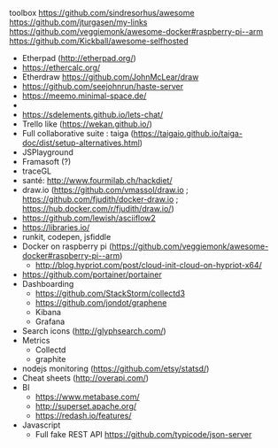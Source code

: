 toolbox
https://github.com/sindresorhus/awesome
https://github.com/jturgasen/my-links
https://github.com/veggiemonk/awesome-docker#raspberry-pi--arm
https://github.com/Kickball/awesome-selfhosted

- Etherpad (http://etherpad.org/)
- https://ethercalc.org/
- Etherdraw https://github.com/JohnMcLear/draw
- https://github.com/seejohnrun/haste-server
- https://meemo.minimal-space.de/
- 
- https://sdelements.github.io/lets-chat/
- Trello like (https://wekan.github.io/)
- Full collaborative suite : taiga (https://taigaio.github.io/taiga-doc/dist/setup-alternatives.html)
- JSPlayground
- Framasoft (?)
- traceGL
- santé: http://www.fourmilab.ch/hackdiet/
- draw.io (https://github.com/vmassol/draw.io ; https://github.com/fjudith/docker-draw.io ; https://hub.docker.com/r/fjudith/draw.io/)
- https://github.com/lewish/asciiflow2
- https://libraries.io/
- runkit, codepen, jsfiddle
- Docker on raspberry pi (https://github.com/veggiemonk/awesome-docker#raspberry-pi--arm)
    - http://blog.hypriot.com/post/cloud-init-cloud-on-hypriot-x64/
- https://github.com/portainer/portainer
- Dashboarding
    - https://github.com/StackStorm/collectd3
    - https://github.com/jondot/graphene
    - Kibana
    - Grafana
- Search icons (http://glyphsearch.com/)
- Metrics
    - Collectd
    - graphite
- nodejs monitoring (https://github.com/etsy/statsd/)
- Cheat sheets (http://overapi.com/)
- BI
    - https://www.metabase.com/
    - http://superset.apache.org/
    - https://redash.io/features/
- Javascript
    - Full fake REST API https://github.com/typicode/json-server
